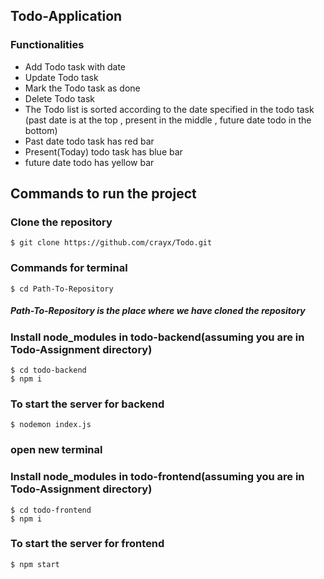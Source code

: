 ## Todo-Application

### Functionalities

- Add Todo task with date
- Update Todo task
- Mark the Todo task as done
- Delete Todo task
- The Todo list is sorted according to the date specified in the todo task (past date is at the top , present in the middle , future date todo in the bottom)
- Past date todo task has red bar
- Present(Today) todo task has blue bar
- future date todo has yellow bar

## Commands to run the project

### Clone the repository

` $ git clone https://github.com/crayx/Todo.git `

### Commands for terminal

` $ cd Path-To-Repository `

##### Path-To-Repository is the place where we have cloned the repository

### Install node_modules in todo-backend(assuming you are in Todo-Assignment directory)

` $ cd todo-backend `<br/>
` $ npm i `

### To start the server for backend

` $ nodemon index.js `

### open new terminal

### Install node_modules in todo-frontend(assuming you are in Todo-Assignment directory)

` $ cd todo-frontend `<br/>
` $ npm i `

### To start the server for frontend

` $ npm start `
